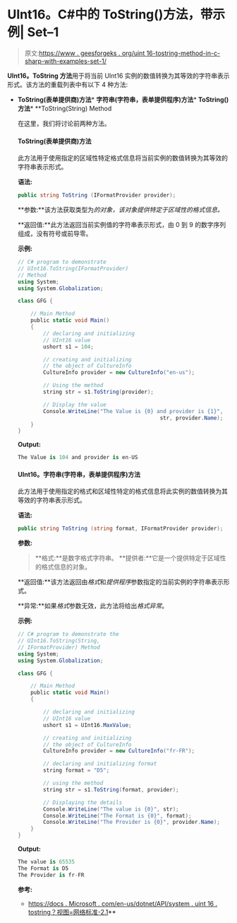 # UInt16。C#中的 ToString()方法，带示例| Set–1

> 原文:[https://www . geesforgeks . org/uint 16-tostring-method-in-c-sharp-with-examples-set-1/](https://www.geeksforgeeks.org/uint16-tostring-method-in-c-sharp-with-examples-set-1/)

**UInt16。ToString 方法**用于将当前 UInt16 实例的数值转换为其等效的字符串表示形式。该方法的重载列表中有以下 4 种方法:

*   **ToString(表单提供商)方法***   **字符串(字符串，表单提供程序)方法***   **ToString()方法***   **ToString(String) Method

    在这里，我们将讨论前两种方法。

    #### ToString(表单提供商)方法

    此方法用于使用指定的区域性特定格式信息将当前实例的数值转换为其等效的字符串表示形式。

    **语法:**

    ```cs
    public string ToString (IFormatProvider provider);
    ```

    **参数:**该方法获取类型为*的对象，该对象提供特定于区域性的格式信息。*

    **返回值:**此方法返回当前实例值的字符串表示形式，由 0 到 9 的数字序列组成，没有符号或前导零。

    **示例:**

    ```cs
    // C# program to demonstrate
    // UInt16.ToString(IFormatProvider)
    // Method
    using System;
    using System.Globalization;

    class GFG {

        // Main Method
        public static void Main()
        {
            // declaring and initializing
            // UInt16 value
            ushort s1 = 104;

            // creating and initializing
            // the object of CultureInfo
            CultureInfo provider = new CultureInfo("en-us");

            // Using the method
            string str = s1.ToString(provider);

            // Display the value
            Console.WriteLine("The Value is {0} and provider is {1}",
                                                 str, provider.Name);
        }
    }
    ```

    **Output:**

    ```cs
    The Value is 104 and provider is en-US

    ```

    #### UInt16。字符串(字符串，表单提供程序)方法

    此方法用于使用指定的格式和区域性特定的格式信息将此实例的数值转换为其等效的字符串表示形式。

    **语法:**

    ```cs
    public string ToString (string format, IFormatProvider provider);
    ```

    **参数:**

    > **格式:**是数字格式字符串。
    > **提供者:**它是一个提供特定于区域性的格式信息的对象。

    **返回值:**该方法返回由*格式*和*提供程序*参数指定的当前实例的字符串表示形式。

    **异常:**如果*格式*参数无效，此方法将给出*格式异常*。

    **示例:**

    ```cs
    // C# program to demonstrate the
    // UInt16.ToString(String, 
    // IFormatProvider) Method
    using System;
    using System.Globalization;

    class GFG {

        // Main Method
        public static void Main()
        {

            // declaring and initializing
            // UInt16 value
            ushort s1 = UInt16.MaxValue;

            // creating and initializing
            // the object of CultureInfo
            CultureInfo provider = new CultureInfo("fr-FR");

            // declaring and initializing format
            string format = "D5";

            // using the method
            string str = s1.ToString(format, provider);

            // Displaying the details
            Console.WriteLine("The value is {0}", str);
            Console.WriteLine("The Format is {0}", format);
            Console.WriteLine("The Provider is {0}", provider.Name);
        }
    }
    ```

    **Output:**

    ```cs
    The value is 65535
    The Format is D5
    The Provider is fr-FR

    ```

    **参考:**

    *   [https://docs . Microsoft . com/en-us/dotnet/API/system . uint 16 . tostring？视图=网络标准-2.1](https://docs.microsoft.com/en-us/dotnet/api/system.uint16.tostring?view=netstandard-2.1)**